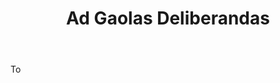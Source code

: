 ---
title: Ad Gaolas Deliberandas
letter: A
permalink: "/definitions/ad-gaolas-deliberandas.html"
body: To
published_at: '2018-07-07'
layout: post
---